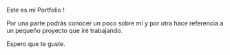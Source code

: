 Este es mi Portfolio !

Por una parte podrás conocer un poco sobre mí y por otra hace referencia a un pequeño proyecto que iré trabajando.

Espero que te guste.